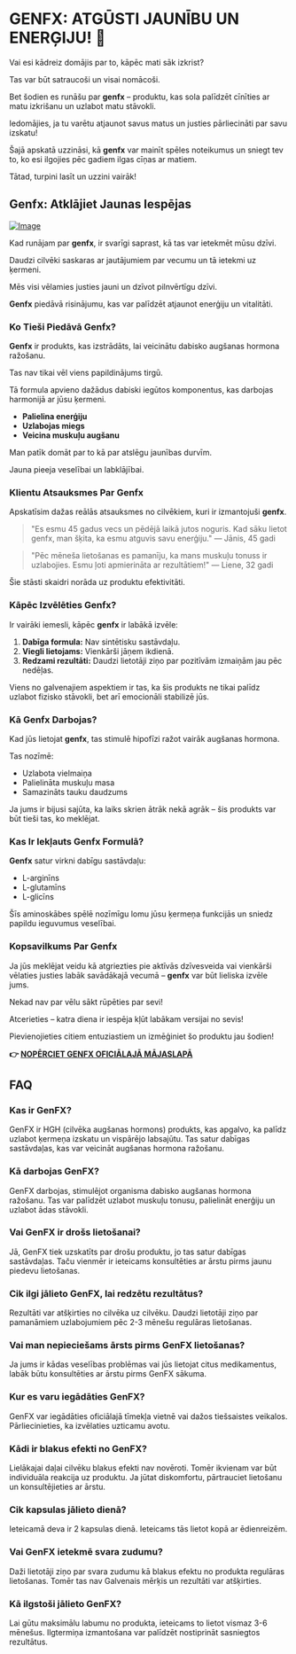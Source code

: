 # GENFX: ATGŪSTI JAUNĪBU UN ENERĢIJU! 🌟

Vai esi kādreiz domājis par to, kāpēc mati sāk izkrist? 

Tas var būt satraucoši un visai nomācoši. 

Bet šodien es runāšu par **genfx** – produktu, kas sola palīdzēt cīnīties ar matu izkrišanu un uzlabot matu stāvokli. 

Iedomājies, ja tu varētu atjaunot savus matus un justies pārliecināti par savu izskatu! 

Šajā apskatā uzzināsi, kā **genfx** var mainīt spēles noteikumus un sniegt tev to, ko esi ilgojies pēc gadiem ilgas cīņas ar matiem. 

Tātad, turpini lasīt un uzzini vairāk!

## Genfx: Atklājiet Jaunas Iespējas

[![Image](https://www2.sellhealth.com/251/genfx_200x300.jpg)](https://gchaffi.com/GEhKoaey)

Kad runājam par **genfx**, ir svarīgi saprast, kā tas var ietekmēt mūsu dzīvi. 

Daudzi cilvēki saskaras ar jautājumiem par vecumu un tā ietekmi uz ķermeni.

Mēs visi vēlamies justies jauni un dzīvot pilnvērtīgu dzīvi.

**Genfx** piedāvā risinājumu, kas var palīdzēt atjaunot enerģiju un vitalitāti.

### Ko Tieši Piedāvā Genfx?

**Genfx** ir produkts, kas izstrādāts, lai veicinātu dabisko augšanas hormona ražošanu. 

Tas nav tikai vēl viens papildinājums tirgū. 

Tā formula apvieno dažādus dabiski iegūtos komponentus, kas darbojas harmonijā ar jūsu ķermeni.

- **Palielina enerģiju**
- **Uzlabojas miegs**
- **Veicina muskuļu augšanu**

Man patīk domāt par to kā par atslēgu jaunības durvīm. 

Jauna pieeja veselībai un labklājībai.

### Klientu Atsauksmes Par Genfx

Apskatīsim dažas reālās atsauksmes no cilvēkiem, kuri ir izmantojuši **genfx**.

> "Es esmu 45 gadus vecs un pēdējā laikā jutos noguris. 
> Kad sāku lietot genfx, man šķita, ka esmu atguvis savu enerģiju." 
> — Jānis, 45 gadi

> "Pēc mēneša lietošanas es pamanīju, ka mans muskuļu tonuss ir uzlabojies.
> Esmu ļoti apmierināta ar rezultātiem!" 
> — Liene, 32 gadi

Šie stāsti skaidri norāda uz produktu efektivitāti.

### Kāpēc Izvēlēties Genfx?

Ir vairāki iemesli, kāpēc **genfx** ir labākā izvēle:

1. **Dabīga formula:** Nav sintētisku sastāvdaļu.
2. **Viegli lietojams:** Vienkārši jāņem ikdienā.
3. **Redzami rezultāti:** Daudzi lietotāji ziņo par pozitīvām izmaiņām jau pēc nedēļas.

Viens no galvenajiem aspektiem ir tas, ka šis produkts ne tikai palīdz uzlabot fizisko stāvokli, bet arī emocionāli stabilizē jūs.

### Kā Genfx Darbojas?

Kad jūs lietojat **genfx**, tas stimulē hipofīzi ražot vairāk augšanas hormona. 

Tas nozīmē:

- Uzlabota vielmaiņa
- Palielināta muskuļu masa
- Samazināts tauku daudzums

Ja jums ir bijusi sajūta, ka laiks skrien ātrāk nekā agrāk – šis produkts var būt tieši tas, ko meklējat.

### Kas Ir Iekļauts Genfx Formulā?

**Genfx** satur virkni dabīgu sastāvdaļu:

- L-arginīns
- L-glutamīns
- L-glicīns

Šīs aminoskābes spēlē nozīmīgu lomu jūsu ķermeņa funkcijās un sniedz papildu ieguvumus veselībai.

### Kopsavilkums Par Genfx

Ja jūs meklējat veidu kā atgriezties pie aktīvās dzīvesveida vai vienkārši vēlaties justies labāk savādākajā vecumā – **genfx** var būt lieliska izvēle jums.

Nekad nav par vēlu sākt rūpēties par sevi!

Atcerieties – katra diena ir iespēja kļūt labākam versijai no sevis!

Pievienojieties citiem entuziastiem un izmēģiniet šo produktu jau šodien!



**👉 [NOPĒRCIET GENFX OFICIĀLAJĀ MĀJASLAPĀ](https://gchaffi.com/GEhKoaey)**

## FAQ

### Kas ir GenFX?
GenFX ir HGH (cilvēka augšanas hormons) produkts, kas apgalvo, ka palīdz uzlabot ķermeņa izskatu un vispārējo labsajūtu. Tas satur dabīgas sastāvdaļas, kas var veicināt augšanas hormona ražošanu.

### Kā darbojas GenFX?
GenFX darbojas, stimulējot organisma dabisko augšanas hormona ražošanu. Tas var palīdzēt uzlabot muskuļu tonusu, palielināt enerģiju un uzlabot ādas stāvokli.

### Vai GenFX ir drošs lietošanai?
Jā, GenFX tiek uzskatīts par drošu produktu, jo tas satur dabīgas sastāvdaļas. Taču vienmēr ir ieteicams konsultēties ar ārstu pirms jaunu piedevu lietošanas.

### Cik ilgi jālieto GenFX, lai redzētu rezultātus?
Rezultāti var atšķirties no cilvēka uz cilvēku. Daudzi lietotāji ziņo par pamanāmiem uzlabojumiem pēc 2-3 mēnešu regulāras lietošanas.

### Vai man nepieciešams ārsts pirms GenFX lietošanas?
Ja jums ir kādas veselības problēmas vai jūs lietojat citus medikamentus, labāk būtu konsultēties ar ārstu pirms GenFX sākuma.

### Kur es varu iegādāties GenFX?
GenFX var iegādāties oficiālajā tīmekļa vietnē vai dažos tiešsaistes veikalos. Pārliecinieties, ka izvēlaties uzticamu avotu.

### Kādi ir blakus efekti no GenFX?
Lielākajai daļai cilvēku blakus efekti nav novēroti. Tomēr ikvienam var būt individuāla reakcija uz produktu. Ja jūtat diskomfortu, pārtrauciet lietošanu un konsultējieties ar ārstu.

### Cik kapsulas jālieto dienā?
Ieteicamā deva ir 2 kapsulas dienā. Ieteicams tās lietot kopā ar ēdienreizēm.

### Vai GenFX ietekmē svara zudumu?
Daži lietotāji ziņo par svara zudumu kā blakus efektu no produkta regulāras lietošanas. Tomēr tas nav Galvenais mērķis un rezultāti var atšķirties.

### Kā ilgstoši jālieto GenFX?
Lai gūtu maksimālu labumu no produkta, ieteicams to lietot vismaz 3-6 mēnešus. Ilgtermiņa izmantošana var palīdzēt nostiprināt sasniegtos rezultātus.